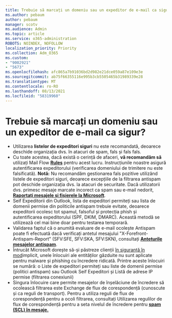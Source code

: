 ```yaml
---
title: Trebuie să marcați un domeniu sau un expeditor de e-mail ca sigur?
ms.author: pebaum
author: pebaum
manager: scotv
ms.audience: Admin
ms.topic: article
ms.service: o365-administration
ROBOTS: NOINDEX, NOFOLLOW
localization_priority: Priority
ms.collection: Adm_O365
ms.custom:
- "9002921"
- "5673"
ms.openlocfilehash: afc865a7b91036bd2d982e21dce059a87e109e3e
ms.sourcegitcommit: ab75f66355116e995b3cb5505465b31989339e28
ms.translationtype: MT
ms.contentlocale: ro-RO
ms.lasthandoff: 08/13/2021
ms.locfileid: "58319960"
---
```

# <a name="need-to-mark-a-domain-or-email-sender-safe"></a>Trebuie să marcați un domeniu sau un expeditor de e-mail ca sigur?

- Utilizarea **listelor de expeditori siguri** nu este recomandată, deoarece deschide organizația dvs. în atacuri de spam, fals și fals fals.
- Cu toate acestea, dacă există o cerință de afaceri, **vă recomandăm să** utilizați Mail Flow **[Rules](https://docs.microsoft.com/microsoft-365/security/office-365-security/create-safe-sender-lists-in-office-365?view=o365-worldwide#recommended-use-mail-flow-rules)** pentru acest lucru. Instrucțiunile noastre asigură autentificarea expeditorului (verificarea domeniului de trimitere nu este falsificată). 
    **Notă:** Nu recomandăm gestionarea fals pozitive utilizând listele de expeditori siguri, deoarece excepțiile de la filtrarea antispam pot deschide organizația dvs. la atacuri de securitate. Dacă utilizatorii dvs. primesc mesaje marcate incorect ca spam sau e-mail nedorit, **[Raportați mesajele și fișierele la Microsoft](https://protection.office.com/reportsubmission)**.
- Seif Expeditorii din Outlook, lista de expeditori permiteți sau lista  de domenii permise din politicile antispam trebuie evitate, deoarece expeditorii ocolesc tot spamul, falsoful și protecția phish și autentificarea expeditorului (SPF, DKIM, DMARC). Această metodă se utilizează cel mai bine doar pentru testarea temporară.
- Validarea faptul că o anumită evaluare de e-mail ocolește Antispam poate fi efectuată dacă verificați antetul mesajului "X-Forefront-Antispam-Report" (SFV:SFE, SFV:SKA, SFV:SKN), consultați **[Anteturile mesajelor antispam](https://docs.microsoft.com/microsoft-365/security/office-365-security/anti-spam-message-headers)**.
- Întrucât Microsoft dorește să-și păstreze clienții [în siguranță în mod](https://docs.microsoft.com/microsoft-365/security/office-365-security/secure-by-default#exceptions)implicit, unele înlocuiri ale entităților găzduite nu sunt aplicate pentru malware și phishing cu încredere ridicată. Printre aceste înlocuiri se numără: o Liste de expeditori permiteți sau liste de domenii permise (politici antispam) sau Outlook Seif Expeditori și Listă de adrese IP permise (filtrarea conexiunii) 
- Singura înlocuire care permite mesajelor de înșelăciune de încredere să ocolească filtrarea este Exchange de flux de corespondență (cunoscute și ca reguli de transport). Pentru a utiliza reguli de flux de corespondență pentru a ocoli filtrarea, consultați Utilizarea regulilor de flux de corespondență pentru a seta nivelul de încredere pentru **[spam (SCL) în mesaje.](https://docs.microsoft.com/microsoft-365/security/office-365-security/use-mail-flow-rules-to-set-the-spam-confidence-level-scl-in-messages)**